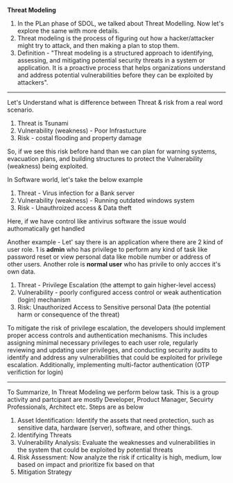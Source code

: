 **Threat Modeling**
1. In the PLan phase of SDOL, we talked about Threat Modelling. Now let's explore the same with more details.
2. Threat modeling is the process of figuring out how a hacker/attacker might try to attack, and then making a plan to stop them.
3. Definition - "Threat modeling is a structured approach to identifying, assessing, and mitigating potential security threats in a system or application. It is a proactive process that helps organizations understand and address potential vulnerabilities before they can be exploited by attackers".
--------------------------------
Let's Understand what is difference between Threat & risk from a real word scenario.
1. Threat is Tsunami
2. Vulnerability (weakness) - Poor Infrastucture
3. Risk - costal flooding and property damage
   
So, if we see this risk before hand than we can plan for warning systems, evacuation plans, and building structures to protect the Vulnerability (weakness) being exploited.

In Software world, let's take the below example

1. Threat - Virus infection for a Bank server
2. Vulnerability (weakness) - Running outdated windows system
3. Risk - Unauthroized access & Data theft

Here, if we have control like antivirus software the issue would authomatically get handled

Another example - Let' say there is an application where there are 2 kind of user role. 1 is **admin** who has privilege to perform any kind of task like password reset or view personal data like mobile number or address of other users. Another role is **normal user** who has privile to only accces it's own data.

1. Threat - Privilege Escalation (the attempt to gain higher-level access)
2. Vulnerability - poorly configured access control or weak authentication (login) mechanism
3. Risk: Unauthorized Access to Sensitive personal Data (the potential harm or consequence of the threat)

To mitigate the risk of privilege escalation, the developers should implement proper access controls and authentication mechanisms. This includes assigning minimal necessary privileges to each user role, regularly reviewing and updating user privileges, and conducting security audits to identify and address any vulnerabilities that could be exploited for privilege escalation. Additionally, implementing multi-factor authentication (OTP verifiction for login)

-----------------------------
To Summarize, In Threat Modeling we perform below task. This is a group activity and partcipant are mostly Developer, Product Manager, Secuirty Professionals, Architect etc. Steps are as below

1. Asset Identification: Identify the assets that need protection, such as sensitive data, hardware (server), software, and other things.
2. Identifying Threats
3. Vulnerability Analysis: Evaluate the weaknesses and vulnerabilities in the system that could be exploited by potential threats
4. Risk Assessment: Now analyze the risk if crticality is high, medium, low based on impact and prioritize fix based on that
5. Mitigation Strategy



